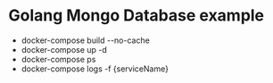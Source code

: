 # Golang Mongo Database example
- docker-compose build --no-cache
- docker-compose up -d
- docker-compose ps
- docker-compose logs -f {serviceName} 


